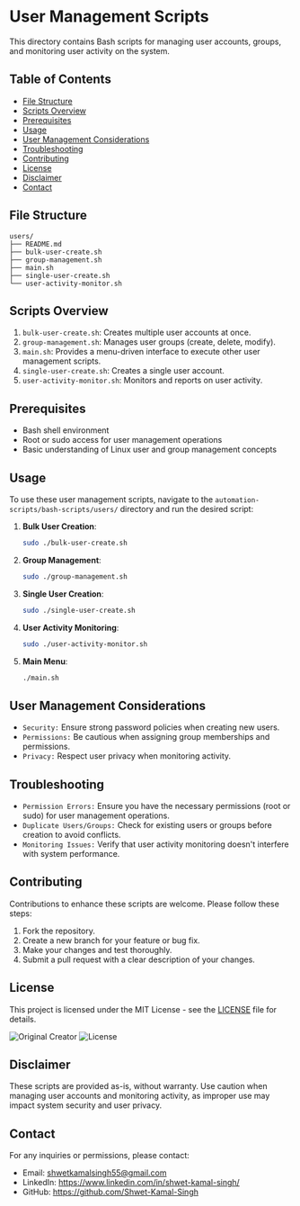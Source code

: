 # User Management Scripts

This directory contains Bash scripts for managing user accounts, groups, and monitoring user activity on the system.

## Table of Contents

- [File Structure](#file-structure)
- [Scripts Overview](#scripts-overview)
- [Prerequisites](#prerequisites)
- [Usage](#usage)
- [User Management Considerations](#user-management-considerations)
- [Troubleshooting](#troubleshooting)
- [Contributing](#contributing)
- [License](#license)
- [Disclaimer](#disclaimer)
- [Contact](#contact)

## File Structure
```
users/
├── README.md
├── bulk-user-create.sh
├── group-management.sh
├── main.sh
├── single-user-create.sh
└── user-activity-monitor.sh
```

## Scripts Overview

1. `bulk-user-create.sh`: Creates multiple user accounts at once.
2. `group-management.sh`: Manages user groups (create, delete, modify).
3. `main.sh`: Provides a menu-driven interface to execute other user management scripts.
4. `single-user-create.sh`: Creates a single user account.
5. `user-activity-monitor.sh`: Monitors and reports on user activity.

## Prerequisites

- Bash shell environment
- Root or sudo access for user management operations
- Basic understanding of Linux user and group management concepts

## Usage

To use these user management scripts, navigate to the `automation-scripts/bash-scripts/users/` directory and run the desired script:

1. **Bulk User Creation**:
   ```bash
   sudo ./bulk-user-create.sh
   ```

2. **Group Management**:
   ```bash
   sudo ./group-management.sh
   ```

3. **Single User Creation**:
   ```bash
   sudo ./single-user-create.sh
   ```

4. **User Activity Monitoring**:
   ```bash
   sudo ./user-activity-monitor.sh
   ```

5. **Main Menu**:
   ```bash
   ./main.sh
   ```

## User Management Considerations

- `Security:` Ensure strong password policies when creating new users.
- `Permissions:` Be cautious when assigning group memberships and permissions.
- `Privacy:` Respect user privacy when monitoring activity.

## Troubleshooting

- `Permission Errors:` Ensure you have the necessary permissions (root or sudo) for user management operations.
- `Duplicate Users/Groups:` Check for existing users or groups before creation to avoid conflicts.
- `Monitoring Issues:` Verify that user activity monitoring doesn't interfere with system performance.

## Contributing

Contributions to enhance these scripts are welcome. Please follow these steps:

1. Fork the repository.
2. Create a new branch for your feature or bug fix.
3. Make your changes and test thoroughly.
4. Submit a pull request with a clear description of your changes.

## License

This project is licensed under the MIT License - see the [LICENSE](https://github.com/Shwet-Kamal-Singh/automation-scripts/blob/main/LICENSE) file for details.

![Original Creator](https://img.shields.io/badge/Original%20Creator-Shwet%20Kamal%20Singh-blue)
![License](https://img.shields.io/badge/License-MIT-green)

## Disclaimer

These scripts are provided as-is, without warranty. Use caution when managing user accounts and monitoring activity, as improper use may impact system security and user privacy.

## Contact

For any inquiries or permissions, please contact:
- Email: shwetkamalsingh55@gmail.com
- LinkedIn: https://www.linkedin.com/in/shwet-kamal-singh/
- GitHub: https://github.com/Shwet-Kamal-Singh